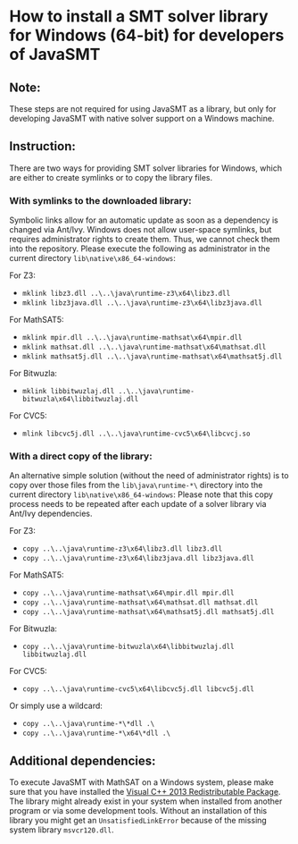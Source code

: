 <!--
This file is part of JavaSMT,
an API wrapper for a collection of SMT solvers:
https://github.com/sosy-lab/java-smt

SPDX-FileCopyrightText: 2020 Dirk Beyer <https://www.sosy-lab.org>

SPDX-License-Identifier: Apache-2.0
-->

# How to install a SMT solver library for Windows (64-bit) for developers of JavaSMT

## Note:

These steps are not required for using JavaSMT as a library,
but only for developing JavaSMT with native solver support on a Windows machine.

## Instruction:

There are two ways for providing SMT solver libraries for Windows,
which are either to create symlinks or to copy the library files.

### With symlinks to the downloaded library:

Symbolic links allow for an automatic update as soon as a dependency is changed via Ant/Ivy.
Windows does not allow user-space symlinks, but requires administrator rights to create them.
Thus, we cannot check them into the repository. Please execute the following as administrator
in the current directory `lib\native\x86_64-windows`:

For Z3:
- `mklink libz3.dll ..\..\java\runtime-z3\x64\libz3.dll`
- `mklink libz3java.dll ..\..\java\runtime-z3\x64\libz3java.dll`

For MathSAT5:
- `mklink mpir.dll ..\..\java\runtime-mathsat\x64\mpir.dll`
- `mklink mathsat.dll ..\..\java\runtime-mathsat\x64\mathsat.dll`
- `mklink mathsat5j.dll ..\..\java\runtime-mathsat\x64\mathsat5j.dll`

For Bitwuzla:
- `mklink libbitwuzlaj.dll ..\..\java\runtime-bitwuzla\x64\libbitwuzlaj.dll`

For CVC5:

- `mlink libcvc5j.dll ..\..\java\runtime-cvc5\x64\libcvcj.so`

### With a direct copy of the library:

An alternative simple solution (without the need of administrator rights) is to copy over
those files from the `lib\java\runtime-*\` directory into the current directory `lib\native\x86_64-windows`:
Please note that this copy process needs to be repeated after each update of a solver library via Ant/Ivy dependencies.

For Z3:
- `copy ..\..\java\runtime-z3\x64\libz3.dll libz3.dll`
- `copy ..\..\java\runtime-z3\x64\libz3java.dll libz3java.dll`

For MathSAT5:
- `copy ..\..\java\runtime-mathsat\x64\mpir.dll mpir.dll`
- `copy ..\..\java\runtime-mathsat\x64\mathsat.dll mathsat.dll`
- `copy ..\..\java\runtime-mathsat\x64\mathsat5j.dll mathsat5j.dll`

For Bitwuzla:
- `copy ..\..\java\runtime-bitwuzla\x64\libbitwuzlaj.dll libbitwuzlaj.dll`

For CVC5:

- `copy ..\..\java\runtime-cvc5\x64\libcvc5j.dll libcvc5j.dll`

Or simply use a wildcard:
- `copy ..\..\java\runtime-*\*dll .\`
- `copy ..\..\java\runtime-*\x64\*dll .\`

## Additional dependencies:

To execute JavaSMT with MathSAT on a Windows system,
please make sure that you have installed the [Visual C++ 2013 Redistributable Package](https://support.microsoft.com/en-us/help/4032938/update-for-visual-c-2013-redistributable-package).
The library might already exist in your system when installed from another program or via some development tools.
Without an installation of this library you might get an `UnsatisfiedLinkError` because of the missing system library `msvcr120.dll`.
